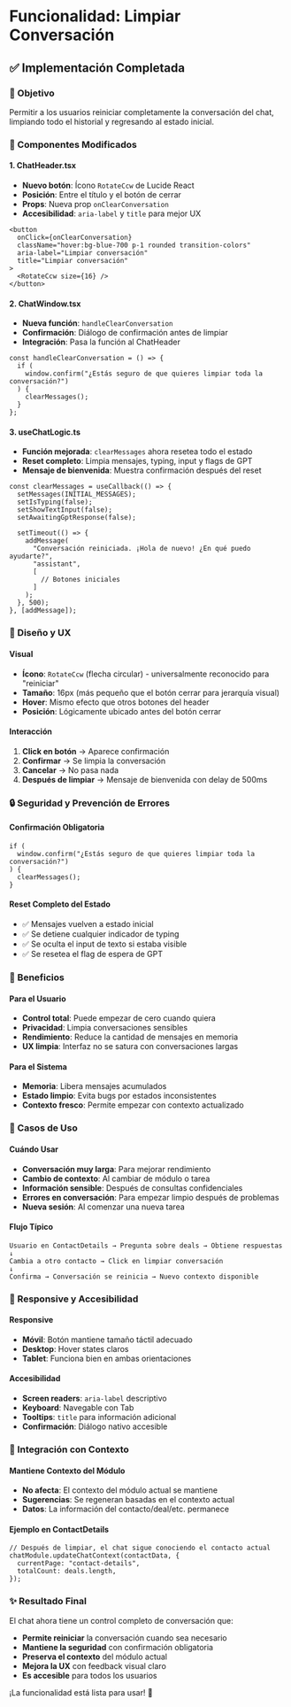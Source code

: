 # Funcionalidad: Limpiar Conversación

## ✅ Implementación Completada

### 🎯 Objetivo

Permitir a los usuarios reiniciar completamente la conversación del chat, limpiando todo el historial y regresando al estado inicial.

### 🔧 Componentes Modificados

#### 1. ChatHeader.tsx

- **Nuevo botón**: Ícono `RotateCcw` de Lucide React
- **Posición**: Entre el título y el botón de cerrar
- **Props**: Nueva prop `onClearConversation`
- **Accesibilidad**: `aria-label` y `title` para mejor UX

```tsx
<button
  onClick={onClearConversation}
  className="hover:bg-blue-700 p-1 rounded transition-colors"
  aria-label="Limpiar conversación"
  title="Limpiar conversación"
>
  <RotateCcw size={16} />
</button>
```

#### 2. ChatWindow.tsx

- **Nueva función**: `handleClearConversation`
- **Confirmación**: Diálogo de confirmación antes de limpiar
- **Integración**: Pasa la función al ChatHeader

```tsx
const handleClearConversation = () => {
  if (
    window.confirm("¿Estás seguro de que quieres limpiar toda la conversación?")
  ) {
    clearMessages();
  }
};
```

#### 3. useChatLogic.ts

- **Función mejorada**: `clearMessages` ahora resetea todo el estado
- **Reset completo**: Limpia mensajes, typing, input y flags de GPT
- **Mensaje de bienvenida**: Muestra confirmación después del reset

```tsx
const clearMessages = useCallback(() => {
  setMessages(INITIAL_MESSAGES);
  setIsTyping(false);
  setShowTextInput(false);
  setAwaitingGptResponse(false);

  setTimeout(() => {
    addMessage(
      "Conversación reiniciada. ¡Hola de nuevo! ¿En qué puedo ayudarte?",
      "assistant",
      [
        // Botones iniciales
      ]
    );
  }, 500);
}, [addMessage]);
```

### 🎨 Diseño y UX

#### Visual

- **Ícono**: `RotateCcw` (flecha circular) - universalmente reconocido para "reiniciar"
- **Tamaño**: 16px (más pequeño que el botón cerrar para jerarquía visual)
- **Hover**: Mismo efecto que otros botones del header
- **Posición**: Lógicamente ubicado antes del botón cerrar

#### Interacción

1. **Click en botón** → Aparece confirmación
2. **Confirmar** → Se limpia la conversación
3. **Cancelar** → No pasa nada
4. **Después de limpiar** → Mensaje de bienvenida con delay de 500ms

### 🔒 Seguridad y Prevención de Errores

#### Confirmación Obligatoria

```tsx
if (
  window.confirm("¿Estás seguro de que quieres limpiar toda la conversación?")
) {
  clearMessages();
}
```

#### Reset Completo del Estado

- ✅ Mensajes vuelven a estado inicial
- ✅ Se detiene cualquier indicador de typing
- ✅ Se oculta el input de texto si estaba visible
- ✅ Se resetea el flag de espera de GPT

### 🚀 Beneficios

#### Para el Usuario

- **Control total**: Puede empezar de cero cuando quiera
- **Privacidad**: Limpia conversaciones sensibles
- **Rendimiento**: Reduce la cantidad de mensajes en memoria
- **UX limpia**: Interfaz no se satura con conversaciones largas

#### Para el Sistema

- **Memoria**: Libera mensajes acumulados
- **Estado limpio**: Evita bugs por estados inconsistentes
- **Contexto fresco**: Permite empezar con contexto actualizado

### 🎯 Casos de Uso

#### Cuándo Usar

- **Conversación muy larga**: Para mejorar rendimiento
- **Cambio de contexto**: Al cambiar de módulo o tarea
- **Información sensible**: Después de consultas confidenciales
- **Errores en conversación**: Para empezar limpio después de problemas
- **Nueva sesión**: Al comenzar una nueva tarea

#### Flujo Típico

```
Usuario en ContactDetails → Pregunta sobre deals → Obtiene respuestas
↓
Cambia a otro contacto → Click en limpiar conversación
↓
Confirma → Conversación se reinicia → Nuevo contexto disponible
```

### 📱 Responsive y Accesibilidad

#### Responsive

- **Móvil**: Botón mantiene tamaño táctil adecuado
- **Desktop**: Hover states claros
- **Tablet**: Funciona bien en ambas orientaciones

#### Accesibilidad

- **Screen readers**: `aria-label` descriptivo
- **Keyboard**: Navegable con Tab
- **Tooltips**: `title` para información adicional
- **Confirmación**: Diálogo nativo accesible

### 🔄 Integración con Contexto

#### Mantiene Contexto del Módulo

- **No afecta**: El contexto del módulo actual se mantiene
- **Sugerencias**: Se regeneran basadas en el contexto actual
- **Datos**: La información del contacto/deal/etc. permanece

#### Ejemplo en ContactDetails

```tsx
// Después de limpiar, el chat sigue conociendo el contacto actual
chatModule.updateChatContext(contactData, {
  currentPage: "contact-details",
  totalCount: deals.length,
});
```

### ✨ Resultado Final

El chat ahora tiene un control completo de conversación que:

- **Permite reiniciar** la conversación cuando sea necesario
- **Mantiene la seguridad** con confirmación obligatoria
- **Preserva el contexto** del módulo actual
- **Mejora la UX** con feedback visual claro
- **Es accesible** para todos los usuarios

¡La funcionalidad está lista para usar! 🎉
